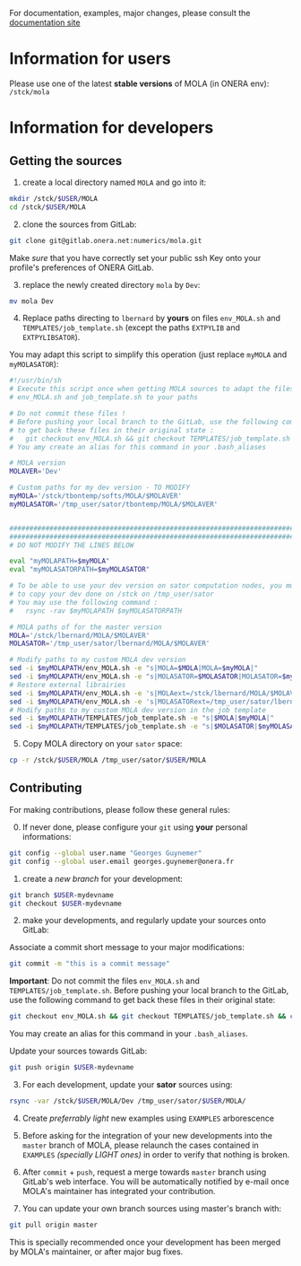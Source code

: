 For documentation, examples, major changes, please consult the [documentation site](https://gitlab.onera.net/numerics/mola/-/wikis/home)

Information for users
=====================

Please use one of the latest **stable versions** of MOLA (in ONERA env): `/stck/mola`


Information for developers
==========================


Getting the sources
-------------------

1. create a local directory named `MOLA` and go into it:

```bash
mkdir /stck/$USER/MOLA
cd /stck/$USER/MOLA
```

2. clone the sources from GitLab:

```bash
git clone git@gitlab.onera.net:numerics/mola.git
```

Make *sure* that you have correctly set your public ssh Key onto your profile's preferences of ONERA GitLab.

3. replace the newly created directory `mola` by `Dev`:

```bash
mv mola Dev
```

4. Replace paths directing to ``lbernard`` by **yours** on files `env_MOLA.sh` and `TEMPLATES/job_template.sh`
   (except the paths `EXTPYLIB` and `EXTPYLIBSATOR`).

You may adapt this script to simplify this operation (just replace `myMOLA` and `myMOLASATOR`):

```bash
#!/usr/bin/sh
# Execute this script once when getting MOLA sources to adapt the files
# env_MOLA.sh and job_template.sh to your paths

# Do not commit these files !
# Before pushing your local branch to the GitLab, use the following command
# to get back these files in their original state :
#   git checkout env_MOLA.sh && git checkout TEMPLATES/job_template.sh && chmod a+r env_MOLA.sh TEMPLATES/job_template.sh
# You amy create an alias for this command in your .bash_aliases

# MOLA version
MOLAVER='Dev'

# Custom paths for my dev version - TO MODIFY
myMOLA='/stck/tbontemp/softs/MOLA/$MOLAVER'
myMOLASATOR='/tmp_user/sator/tbontemp/MOLA/$MOLAVER'


################################################################################
################################################################################
# DO NOT MODIFY THE LINES BELOW

eval "myMOLAPATH=$myMOLA"
eval "myMOLASATORPATH=$myMOLASATOR"

# To be able to use your dev version on sator computation nodes, you must first
# to copy your dev done on /stck on /tmp_user/sator
# You may use the following command :
#   rsync -rav $myMOLAPATH $myMOLASATORPATH

# MOLA paths of for the master version
MOLA='/stck/lbernard/MOLA/$MOLAVER'
MOLASATOR='/tmp_user/sator/lbernard/MOLA/$MOLAVER'

# Modify paths to my custom MOLA dev version
sed -i $myMOLAPATH/env_MOLA.sh -e "s|MOLA=$MOLA|MOLA=$myMOLA|"
sed -i $myMOLAPATH/env_MOLA.sh -e "s|MOLASATOR=$MOLASATOR|MOLASATOR=$myMOLASATOR|"
# Restore external librairies
sed -i $myMOLAPATH/env_MOLA.sh -e 's|MOLAext=/stck/lbernard/MOLA/$MOLAVER/ext|MOLAext=/stck/lbernard/MOLA/Dev/ext|'
sed -i $myMOLAPATH/env_MOLA.sh -e 's|MOLASATORext=/tmp_user/sator/lbernard/MOLA/$MOLAVER/ext|MOLASATORext=/tmp_user/sator/lbernard/MOLA/Dev/ext|'
# Modify paths to my custom MOLA dev version in the job template
sed -i $myMOLAPATH/TEMPLATES/job_template.sh -e "s|$MOLA|$myMOLA|"
sed -i $myMOLAPATH/TEMPLATES/job_template.sh -e "s|$MOLASATOR|$myMOLASATOR|"
```

5. Copy MOLA directory on your `sator` space:

```bash
cp -r /stck/$USER/MOLA /tmp_user/sator/$USER/MOLA
```


Contributing
------------

For making contributions, please follow these general rules:

0. If never done, please configure your `git` using **your** personal informations:

```bash
git config --global user.name "Georges Guynemer"
git config --global user.email georges.guynemer@onera.fr
```

1. create a *new branch* for your development:

```bash
git branch $USER-mydevname
git checkout $USER-mydevname
```

2. make your developments, and regularly update your sources onto GitLab:

Associate a commit short message to your major modifications:
```bash
git commit -m "this is a commit message"
```

**Important**: Do not commit the files `env_MOLA.sh` and `TEMPLATES/job_template.sh`.
Before pushing your local branch to the GitLab, use the following command
to get back these files in their original state:
```bash
git checkout env_MOLA.sh && git checkout TEMPLATES/job_template.sh && chmod a+r env_MOLA.sh TEMPLATES/job_template.sh
```
You may create an alias for this command in your ``.bash_aliases``.

Update your sources towards GitLab:
```bash
git push origin $USER-mydevname
```

3. For each development, update your **sator** sources using:

```bash
rsync -var /stck/$USER/MOLA/Dev /tmp_user/sator/$USER/MOLA/
```

4. Create *preferrably light* new examples using `EXAMPLES` arborescence

5. Before asking for the integration of your new developments into the `master` branch of MOLA, please
   relaunch the cases contained in `EXAMPLES` *(specially LIGHT ones)* in order to verify that nothing
   is broken.

6. After `commit` + `push`, request a merge towards `master` branch using GitLab's web interface.
   You will be automatically notified by e-mail once MOLA's maintainer has integrated your contribution.

7. You can update your own branch sources using master's branch with:

```bash
git pull origin master
```

This is specially recommended once your development has been merged by MOLA's maintainer, or after major bug fixes.
